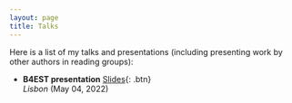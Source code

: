 ```yaml
---
layout: page
title: Talks
---
```


Here is a list of my talks and presentations (including presenting work by other authors in reading groups):

- **B4EST presentation**
  [Slides](/static/ppt/gbo_presentation.pdf){: .btn}  
  *Lisbon* (May 04, 2022)
